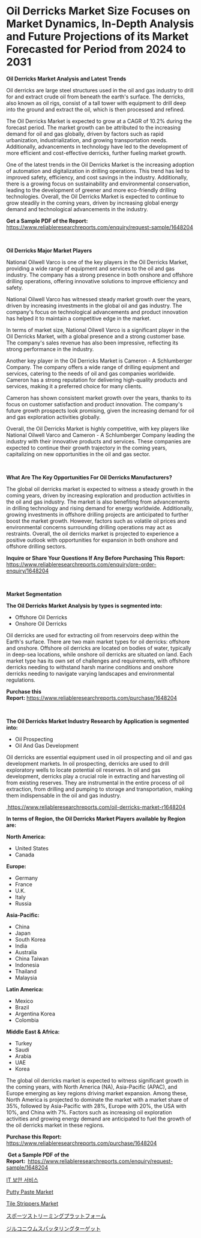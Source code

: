 <p><h1>Oil Derricks Market Size Focuses on Market Dynamics, In-Depth Analysis and Future Projections of its Market Forecasted for Period from 2024 to 2031</h1></p><p><strong>Oil Derricks Market Analysis and Latest Trends</strong></p>
<p><p>Oil derricks are large steel structures used in the oil and gas industry to drill for and extract crude oil from beneath the earth's surface. The derricks, also known as oil rigs, consist of a tall tower with equipment to drill deep into the ground and extract the oil, which is then processed and refined.</p><p>The Oil Derricks Market is expected to grow at a CAGR of 10.2% during the forecast period. The market growth can be attributed to the increasing demand for oil and gas globally, driven by factors such as rapid urbanization, industrialization, and growing transportation needs. Additionally, advancements in technology have led to the development of more efficient and cost-effective derricks, further fueling market growth.</p><p>One of the latest trends in the Oil Derricks Market is the increasing adoption of automation and digitalization in drilling operations. This trend has led to improved safety, efficiency, and cost savings in the industry. Additionally, there is a growing focus on sustainability and environmental conservation, leading to the development of greener and more eco-friendly drilling technologies. Overall, the Oil Derricks Market is expected to continue to grow steadily in the coming years, driven by increasing global energy demand and technological advancements in the industry.</p></p>
<p><strong>Get a Sample PDF of the Report:&nbsp;</strong> <a href="https://www.reliableresearchreports.com/enquiry/request-sample/1648204">https://www.reliableresearchreports.com/enquiry/request-sample/1648204</a></p>
<p>&nbsp;</p>
<p><strong>Oil Derricks Major Market Players</strong></p>
<p><p>National Oilwell Varco is one of the key players in the Oil Derricks Market, providing a wide range of equipment and services to the oil and gas industry. The company has a strong presence in both onshore and offshore drilling operations, offering innovative solutions to improve efficiency and safety.</p><p>National Oilwell Varco has witnessed steady market growth over the years, driven by increasing investments in the global oil and gas industry. The company's focus on technological advancements and product innovation has helped it to maintain a competitive edge in the market.</p><p>In terms of market size, National Oilwell Varco is a significant player in the Oil Derricks Market, with a global presence and a strong customer base. The company's sales revenue has also been impressive, reflecting its strong performance in the industry.</p><p>Another key player in the Oil Derricks Market is Cameron - A Schlumberger Company. The company offers a wide range of drilling equipment and services, catering to the needs of oil and gas companies worldwide. Cameron has a strong reputation for delivering high-quality products and services, making it a preferred choice for many clients.</p><p>Cameron has shown consistent market growth over the years, thanks to its focus on customer satisfaction and product innovation. The company's future growth prospects look promising, given the increasing demand for oil and gas exploration activities globally.</p><p>Overall, the Oil Derricks Market is highly competitive, with key players like National Oilwell Varco and Cameron - A Schlumberger Company leading the industry with their innovative products and services. These companies are expected to continue their growth trajectory in the coming years, capitalizing on new opportunities in the oil and gas sector.</p></p>
<p>&nbsp;</p>
<p><strong>What Are The Key Opportunities For Oil Derricks Manufacturers?</strong></p>
<p><p>The global oil derricks market is expected to witness a steady growth in the coming years, driven by increasing exploration and production activities in the oil and gas industry. The market is also benefiting from advancements in drilling technology and rising demand for energy worldwide. Additionally, growing investments in offshore drilling projects are anticipated to further boost the market growth. However, factors such as volatile oil prices and environmental concerns surrounding drilling operations may act as restraints. Overall, the oil derricks market is projected to experience a positive outlook with opportunities for expansion in both onshore and offshore drilling sectors.</p></p>
<p><strong>Inquire or Share Your Questions If Any Before Purchasing This Report:</strong> <a href="https://www.reliableresearchreports.com/enquiry/pre-order-enquiry/1648204">https://www.reliableresearchreports.com/enquiry/pre-order-enquiry/1648204</a></p>
<p>&nbsp;</p>
<p><strong>Market Segmentation</strong></p>
<p><strong>The Oil Derricks Market Analysis by types is segmented into:</strong></p>
<p><ul><li>Offshore Oil Derricks</li><li>Onshore Oil Derricks</li></ul></p>
<p><p>Oil derricks are used for extracting oil from reservoirs deep within the Earth's surface. There are two main market types for oil derricks: offshore and onshore. Offshore oil derricks are located on bodies of water, typically in deep-sea locations, while onshore oil derricks are situated on land. Each market type has its own set of challenges and requirements, with offshore derricks needing to withstand harsh marine conditions and onshore derricks needing to navigate varying landscapes and environmental regulations.</p></p>
<p><strong>Purchase this Report:&nbsp;</strong><a href="https://www.reliableresearchreports.com/purchase/1648204">https://www.reliableresearchreports.com/purchase/1648204</a></p>
<p>&nbsp;</p>
<p><strong>The Oil Derricks Market Industry Research by Application is segmented into:</strong></p>
<p><ul><li>Oil Prospecting</li><li>Oil And Gas Development</li></ul></p>
<p><p>Oil derricks are essential equipment used in oil prospecting and oil and gas development markets. In oil prospecting, derricks are used to drill exploratory wells to locate potential oil reserves. In oil and gas development, derricks play a crucial role in extracting and harvesting oil from existing reserves. They are instrumental in the entire process of oil extraction, from drilling and pumping to storage and transportation, making them indispensable in the oil and gas industry.</p></p>
<p><a href="https://www.reliableresearchreports.com/oil-derricks-market-r1648204">&nbsp;https://www.reliableresearchreports.com/oil-derricks-market-r1648204</a></p>
<p><strong>In terms of Region, the Oil Derricks Market Players available by Region are:</strong></p>
<p>
    <p> <strong> North America: </strong>
        <ul>
            <li>United States</li>
            <li>Canada</li>
        </ul>
        </p> 
    <p> <strong> Europe: </strong>
        <ul>
            <li>Germany</li>
            <li>France</li>
            <li>U.K.</li>
            <li>Italy</li>
            <li>Russia</li>
        </ul>
        </p> 
    <p> <strong> Asia-Pacific: </strong>
        <ul>
            <li>China</li>
            <li>Japan</li>
            <li>South Korea</li>
            <li>India</li>
            <li>Australia</li>
            <li>China Taiwan</li>
            <li>Indonesia</li>
            <li>Thailand</li>
            <li>Malaysia</li>
        </ul>
        </p> 
    <p> <strong> Latin America: </strong>
        <ul>
            <li>Mexico</li>
            <li>Brazil</li>
            <li>Argentina Korea</li>
            <li>Colombia</li>
        </ul>
        </p> 
    <p> <strong> Middle East & Africa: </strong>
        <ul>
            <li>Turkey</li>
            <li>Saudi</li>
            <li>Arabia</li>
            <li>UAE</li>
            <li>Korea</li>
        </ul>
    </p>
    </p>
<p><p>The global oil derricks market is expected to witness significant growth in the coming years, with North America (NA), Asia-Pacific (APAC), and Europe emerging as key regions driving market expansion. Among these, North America is projected to dominate the market with a market share of 35%, followed by Asia-Pacific with 28%, Europe with 20%, the USA with 10%, and China with 7%. Factors such as increasing oil exploration activities and growing energy demand are anticipated to fuel the growth of the oil derricks market in these regions.</p></p>
<p><strong>Purchase this Report: </strong><a href="https://www.reliableresearchreports.com/purchase/1648204">https://www.reliableresearchreports.com/purchase/1648204</a></p>
<p>&nbsp;<strong>Get a Sample PDF of the Report:&nbsp;&nbsp;</strong><a href="https://www.reliableresearchreports.com/enquiry/request-sample/1648204">https://www.reliableresearchreports.com/enquiry/request-sample/1648204</a></p>
<p><strong></strong></p>
<p><p><a href="https://medium.com/@llanajer/it-%EB%B3%B4%EC%95%88-%EC%84%9C%EB%B9%84%EC%8A%A4-%EC%8B%9C%EC%9E%A5-%EB%B6%84%EC%84%9D-cagr-%EC%8B%9C%EC%9E%A5-%EC%84%B8%EB%B6%84%ED%99%94-%EB%B0%8F-%EC%84%B8%EA%B3%84-%EC%82%B0%EC%97%85-%EA%B0%9C%EC%9A%94-ab5a32ff43de">IT 보안 서비스</a></p><p><a href="https://issuu.com/reportprime-2/docs/putty-paste-market-size-2030.pptx">Putty Paste Market</a></p><p><a href="https://github.com/brentleyjimmiealvaradoz4l1rea/Market-Research-Report-List-2/blob/main/tile-strippers-market.md">Tile Strippers Market</a></p><p><a href="https://medium.com/@jaremington56/%E3%82%B9%E3%83%9D%E3%83%BC%E3%83%84%E3%82%B9%E3%83%88%E3%83%AA%E3%83%BC%E3%83%9F%E3%83%B3%E3%82%B0%E3%83%97%E3%83%A9%E3%83%83%E3%83%88%E3%83%95%E3%82%A9%E3%83%BC%E3%83%A0%E3%81%AE%E5%B8%82%E5%A0%B4%E8%A6%8F%E6%A8%A1%E3%81%AF-%E3%82%B0%E3%83%AD%E3%83%BC%E3%83%90%E3%83%AB%E7%94%A3%E6%A5%AD%E3%81%AB%E3%81%8A%E3%81%91%E3%82%8B%E6%9C%80%E9%81%A9%E3%81%AA%E3%83%9E%E3%83%BC%E3%82%B1%E3%83%86%E3%82%A3%E3%83%B3%E3%82%B0%E3%83%81%E3%83%A3%E3%83%8D%E3%83%AB%E3%82%92%E7%A4%BA%E3%81%97%E3%81%A6%E3%81%84%E3%81%BE%E3%81%99-107bc09cbf2d">スポーツストリーミングプラットフォーム</a></p><p><a href="https://medium.com/@redsalmon1949/2024%E5%B9%B4%E3%81%8B%E3%82%892031%E5%B9%B4%E3%81%BE%E3%81%A7%E3%81%AE%E6%9C%9F%E9%96%93%E3%81%AE%E3%82%B8%E3%83%AB%E3%82%B3%E3%83%8B%E3%82%A6%E3%83%A0%E3%82%B9%E3%83%91%E3%83%83%E3%82%BF%E3%83%AA%E3%83%B3%E3%82%B0%E3%82%BF%E3%83%BC%E3%82%B2%E3%83%83%E3%83%88%E3%81%AE%E5%B8%82%E5%A0%B4%E5%88%86%E6%9E%90%E3%81%A8%E3%82%B5%E3%82%A4%E3%82%BA%E4%BA%88%E6%B8%AC-7733ccd3be68">ジルコニウムスパッタリングターゲット</a></p></p>